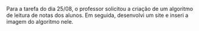 Para a tarefa do dia 25/08, o professor solicitou a criação de um algoritmo de leitura de notas dos alunos. Em seguida, desenvolvi um site e inseri a imagem do algoritmo nele.
